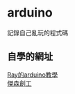 # arduino
記錄自己亂玩的程式碼

## 自學的網址
[Ray的arduino教學](https://blog.jmaker.com.tw/tag/arduino_getting_started/) \
[傑森創工](https://sites.google.com/view/rayarduino/home-%E6%9B%B4%E5%A4%9A-arduino-%E7%B7%B4%E7%BF%92?authuser=0)

